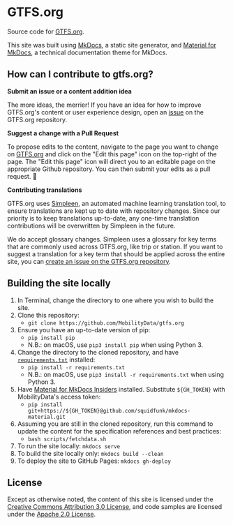 # GTFS.org

Source code for [GTFS.org](https://gtfs.org/).

This site was built using [MkDocs](https://www.mkdocs.org/), a static site generator, and [Material for MkDocs](https://squidfunk.github.io/mkdocs-material/), a technical documentation theme for MkDocs.

## How can I contribute to gtfs.org?

**Submit an issue or a content addition idea**

The more ideas, the merrier! If you have an idea for how to improve GTFS.org's content or user experience design, open an [issue](https://github.com/MobilityData/gtfs.org/issues/new) on the GTFS.org repository.

**Suggest a change with a Pull Request**

To propose edits to the content, navigate to the page you want to change on [GTFS.org](https://gtfs.org/) and click on the "Edit this page" icon on the top-right of the page. The "Edit this page" icon will direct you to an editable page on the appropriate Github repository. You can then submit your edits as a pull request. 📝

**Contributing translations**

GTFS.org uses [Simpleen](https://simpleen.io/), an automated machine learning translation tool, to ensure translations are kept up to date with repository changes. Since our priority is to keep translations up-to-date, any one-time translation contributions will be overwritten by Simpleen in the future. 

We do accept glossary changes. Simpleen uses a glossary for key terms that are commonly used across GTFS.org, like trip or station. If you want to suggest a translation for a key term that should be applied across the entire site, you can [create an issue on the GTFS.org repository](https://github.com/MobilityData/gtfs.org/issues/new/choose).

## Building the site locally

1. In Terminal, change the directory to one where you wish to build the site.
1. Clone this repository:
   - `git clone https://github.com/MobilityData/gtfs.org`
1. Ensure you have an up-to-date version of pip:
   - `pip install pip`
   - N.B.: on macOS, use `pip3 install pip` when using Python 3.
1. Change the directory to the cloned repository, and have [`requirements.txt`](requirements.txt) installed:
   - `pip install -r requirements.txt`
   - N.B.: on macOS, use `pip3 install -r requirements.txt` when using Python 3.
1. Have [Material for MkDocs Insiders](https://squidfunk.github.io/mkdocs-material/insiders/`) installed. Substitute `${GH_TOKEN}` with MobilityData's access token:
   - `pip install git+https://${GH_TOKEN}@github.com/squidfunk/mkdocs-material.git`
1. Assuming you are still in the cloned repository, run this command to update the content for the specification references and best practices:
   - `bash scripts/fetchdata.sh`
1. To run the site locally: `mkdocs serve`
1. To build the site locally only: `mkdocs build --clean`
1. To deploy the site to GitHub Pages: `mkdocs gh-deploy`

## License

Except as otherwise noted, the content of this site is licensed under the [Creative Commons Attribution 3.0 License](https://creativecommons.org/licenses/by/3.0/), and code samples are licensed under the [Apache 2.0 License](https://www.apache.org/licenses/LICENSE-2.0).

